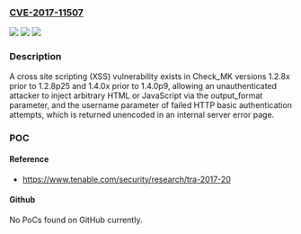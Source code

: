### [CVE-2017-11507](https://cve.mitre.org/cgi-bin/cvename.cgi?name=CVE-2017-11507)
![](https://img.shields.io/static/v1?label=Product&message=Check_MK&color=blue)
![](https://img.shields.io/static/v1?label=Version&message=n%2Fa&color=blue)
![](https://img.shields.io/static/v1?label=Vulnerability&message=Stored%20and%20Reflected%20Cross%20Site%20Scripting%20(XSS)&color=brighgreen)

### Description

A cross site scripting (XSS) vulnerability exists in Check_MK versions 1.2.8x prior to 1.2.8p25 and 1.4.0x prior to 1.4.0p9, allowing an unauthenticated attacker to inject arbitrary HTML or JavaScript via the output_format parameter, and the username parameter of failed HTTP basic authentication attempts, which is returned unencoded in an internal server error page.

### POC

#### Reference
- https://www.tenable.com/security/research/tra-2017-20

#### Github
No PoCs found on GitHub currently.


